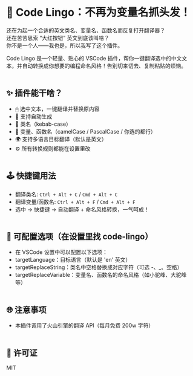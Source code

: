 # 🚀 Code Lingo：不再为变量名抓头发！

还在为起一个合适的英文类名、变量名、函数名而反复打开翻译器？<br>
还在苦苦思索 “大红按钮” 英文到底该叫啥？<br>
你不是一个人——我也是，所以我写了这个插件。<br>

Code Lingo 是一个轻量、贴心的 VSCode 插件，帮你一键翻译选中的中文文本，并自动转换成你想要的编程命名风格！告别切来切去、复制粘贴的烦恼。
<br>
<br>

## ✨ 插件能干啥？

- 🖱 选中文本，一键翻译并替换原内容
- 🧠 支持自动生成
- 🧩 类名（kebab-case）
- 🐫 变量、函数名（camelCase / PascalCase / 你选的都行）
- 🌍 支持多语言目标翻译（默认是英文）
- ⚙️ 所有转换规则都能在设置里改
  <br>
  <br>

## 🕹 快捷键用法

- 翻译类名: `Ctrl + Alt + C` / `Cmd + Alt + C`
- 翻译变量/函数名: `Ctrl + Alt + F` / `Cmd + Alt + F`
- 选中 → 快捷键 → 自动翻译 + 命名风格转换，一气呵成！
  <br>
  <br>

## 🔧 可配置选项（在设置里找 code-lingo）

- 在 VSCode 设置中可以配置以下选项：
- targetLanguage：目标语言（默认是 'en' 英文）
- targetReplaceString：类名中空格替换成对应字符（可选 -、\_、空格）
- targetReplaceVariable：变量名、函数名的命名风格（如小驼峰、大驼峰等）
  <br>
  <br>

## 🌐 注意事项

- 本插件调用了火山引擎的翻译 API（每月免费 200w 字符）
  <br>
  <br>

## 📄 许可证

MIT

